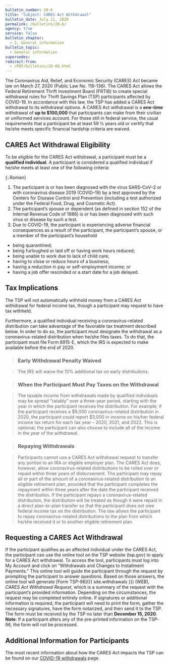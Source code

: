 ```yaml
---
bulletin_number: 20-6
title: "Subject: CARES Act Withdrawal"
bulletin_date: July 11, 2020
permalink: /bulletins/20-6/
agency: true
service: false
bulletin_chapter:
  - 2, General information
bulletin_topic:
  - General information
supersedes:
redirect-from:
  - /PDF/bulletins/20-06.html
---
```


The Coronavirus Aid, Relief, and Economic Security (CARES) Act became law on March 27, 2020 (Public Law No. 116-136). The CARES Act allows the Federal Retirement Thrift Investment Board (FRTIB) to create special withdrawal rules for Thrift Savings Plan (TSP) participants affected by COVID-19. In accordance with this law, the TSP has added a CARES Act withdrawal to its withdrawal options. A CARES Act withdrawal is a **one-time** withdrawal of **up to $100,000** that participants can make from their civilian or uniformed services account. For those still in federal service, the usual requirements that a participant be at least 59 ½ years old or certify that he/she meets specific financial hardship criteria are waived.

## CARES Act Withdrawal Eligibility

To be eligible for the CARES Act withdrawal, a participant must be a **qualified individual**. A participant is considered a qualified individual if he/she meets at least one of the following criteria:

{:.Roman}
1. The participant is or has been diagnosed with the virus SARS–CoV–2 or with coronavirus disease 2019 (COVID–19) by a test approved by the Centers for Disease Control and Prevention (including a test authorized under the Federal Food, Drug, and Cosmetic Act).
2. The participant’s spouse or dependent (as defined in section 152 of the Internal Revenue Code of 1986) is or has been diagnosed with such virus or disease by such a test.
3. Due to COVID-19, the participant is experiencing adverse financial consequences as a result of the participant, the participant’s spouse, or a member of the participant’s household
  - being quarantined;
  - being furloughed or laid off or having work hours reduced;
  - being unable to work due to lack of child care;
  - having to close or reduce hours of a business;
  - having a reduction in pay or self-employment income; or
  - having a job offer rescinded or a start date for a job delayed.

## Tax Implications

The TSP will not automatically withhold money from a CARES Act withdrawal for federal income tax, though a participant may request to have tax withheld.  

Furthermore, a qualified individual receiving a coronavirus-related distribution can take advantage of the favorable tax treatment described below. In order to do so, the participant must designate the withdrawal as a coronavirus-related distribution when he/she files taxes. To do that, the participant must file Form 8915-E, which the IRS is expected to make available before the end of 2020.

> ### Early Withdrawal Penalty Waived

> The IRS will waive the 10% additional tax on early distributions.

> ### When the Participant Must Pay Taxes on the Withdrawal

> The taxable income from withdrawals made by qualified individuals may be spread “ratably” over a three-year period, starting with the year in which the participant receives the distribution. For example, if the participant receives a $9,000 coronavirus-related distribution in 2020, the participant could report $3,000 in income on his/her federal income tax return for each tax year – 2020, 2021, and 2022. This is optional; the participant can also choose to include all of the income in the year of the withdrawal.

> ### Repaying Withdrawals

> Participants cannot use a CARES Act withdrawal request to transfer any portion to an IRA or eligible employer plan. The CARES Act does, however, allow coronavirus-related distributions to be rolled over or repaid within three years of disbursement. The participant may repay all or part of the amount of a coronavirus-related distribution to an eligible retirement plan, provided that the participant completes the repayment within three years after the date the participant received the distribution. If the participant repays a coronavirus-related distribution, the distribution will be treated as though it were repaid in a direct plan-to-plan transfer so that the participant does not owe federal income tax on the distribution. The law allows the participant to repay coronavirus-related distributions to the plan from which he/she received it or to another eligible retirement plan.

## Requesting a CARES Act Withdrawal

If the participant qualifies as an affected individual under the CARES Act, the participant can use the online tool on the TSP website (tsp.gov) to apply for a CARES Act withdrawal. To access the tool, participants must log into My Account and click on “Withdrawals and Changes to Installment Payments.” This online tool will guide the participant through the request by prompting the participant to answer questions. Based on those answers, the online tool will generate [Form TSP-96]({{ site.withdrawals }}) (WEB), _CARES Act Withdrawal Request_, which is a summary of the request with the participant’s provided information. Depending on the circumstances, the request may be completed entirely online. If signatures or additional information is required, the participant will need to print the form, gather the necessary signatures, have the form notarized, and then send it to the TSP. The form must be received by the TSP no later than **December 15, 2020**. **Note**: If a participant alters any of the pre-printed information on the TSP-96, the form will not be processed.

## Additional Information for Participants

The most recent information about how the CARES Act impacts the TSP can be found on our [COVID-19 withdrawals](/covid-19/withdrawals/) page.


<!-- CONTENT END -->
